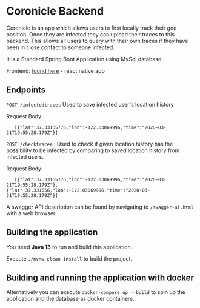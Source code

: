 # Coronicle Backend

Coronicle is an app which allows users to first locally track their geo position. Once they are infected they can upload 
their traces to this backend. This allows all users to query with their own traces if they have been in close
contact to someone infected.

It is a Standard Spring Boot Application using MySql database.

Frontend: [found here](https://github.com/Coronicle/coronicle-fe) - react native app

## Endpoints

`POST /infectedtrace` :
Used to save infected user's location history
 
   Request Body: 
   ```
      [{"lat":37.33165776,"lon":-122.03069996,"time":"2020-03-21T19:55:28.179Z"}]
   ```


`POST /checktracee` :
Used to check if given location history has the possibility to be infected by comparing to saved location history from      infected users.
 
   Request Body: 
   ```
      [{"lat":37.33165776,"lon":-122.03069996,"time":"2020-03-21T19:55:28.179Z"},    {"lat":37.331656,"lon":-122.03069996,"time":"2020-03-21T19:55:28.179Z"}]
   ``` 

A swagger API description can be found by navigating to  `/swagger-ui.html` with a web browser.

## Building the application

You need **Java 13** to run and build this application.

Execute `./mvnw clean install` to build the project.

## Building and running the application with docker

Alternatively you can execute `docker-compose up --build` to spin up the application and the database as docker containers.
